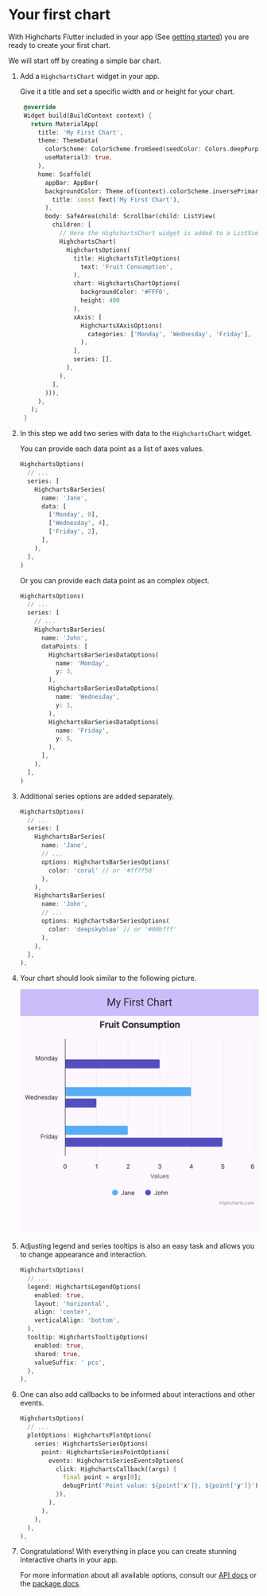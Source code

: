 # Your first chart

With Highcharts Flutter included in your app (See [getting started](https://www.highcharts.com/docs/flutter/getting-started)) you are ready to create your first chart.

We will start off by creating a simple bar chart.

1. Add a `HighchartsChart` widget in your app.

   Give it a title and set a specific width and or height for your chart.

   ```dart
    @override
    Widget build(BuildContext context) {
      return MaterialApp(
        title: 'My First Chart',
        theme: ThemeData(
          colorScheme: ColorScheme.fromSeed(seedColor: Colors.deepPurple),
          useMaterial3: true,
        ),
        home: Scaffold(
          appBar: AppBar(
          backgroundColor: Theme.of(context).colorScheme.inversePrimary,
            title: const Text('My First Chart'),
          ),
          body: SafeArea(child: Scrollbar(child: ListView(
            children: [
              // Here the HighchartsChart widget is added to a ListView
              HighchartsChart(
                HighchartsOptions(
                  title: HighchartsTitleOptions(
                    text: 'Fruit Consumption',
                  ),
                  chart: HighchartsChartOptions(
                    backgroundColor: '#FFF0',
                    height: 400
                  ),
                  xAxis: [
                    HighchartsXAxisOptions(
                      categories: ['Monday', 'Wednesday', 'Friday'],
                    ),
                  ],
                  series: [],
                ),
              ),
            ],
          ))),
        ),
      );
    }
   ```

2. In this step we add two series with data to the `HighchartsChart` widget.

   You can provide each data point as a list of axes values.

   ```dart
   HighchartsOptions(
     // ...
     series: [
       HighchartsBarSeries(
         name: 'Jane',
         data: [
           ['Monday', 0],
           ['Wednesday', 4],
           ['Friday', 2],
         ],
       ),
     ],
   )
   ```

   Or you can provide each data point as an complex object.

   ```dart
   HighchartsOptions(
     // ...
     series: [
       // ...
       HighchartsBarSeries(
         name: 'John',
         dataPoints: [
           HighchartsBarSeriesDataOptions(
             name: 'Monday',
             y: 3,
           ),
           HighchartsBarSeriesDataOptions(
             name: 'Wednesday',
             y: 1,
           ),
           HighchartsBarSeriesDataOptions(
             name: 'Friday',
             y: 5,
           ),
         ],
       ),
     ],
   )
   ```

3. Additional series options are added separately.

   ```dart
   HighchartsOptions(
     // ...
     series: [
       HighchartsBarSeries(
         name: 'Jane',
         // ...
         options: HighchartsBarSeriesOptions(
           color: 'coral' // or '#ff7f50'
         ),
       ),
       HighchartsBarSeries(
         name: 'John',
         // ...
         options: HighchartsBarSeriesOptions(
           color: 'deepskyblue' // or '#00bfff'
         ),
       ),
     ],
   ),
   ```

3. Your chart should look similar to the following picture.

   ![flutter-fruit-consumption.png](flutter-fruit-consumption.png)

5. Adjusting legend and series tooltips is also an easy task and allows you to change appearance and interaction.

   ```dart
   HighchartsOptions(
     // ...
     legend: HighchartsLegendOptions(
       enabled: true,
       layout: 'horizontal',
       align: 'center',
       verticalAlign: 'bottom',
     ),
     tooltip: HighchartsTooltipOptions(
       enabled: true,
       shared: true,
       valueSuffix: ' pcs',
     ),
   ),
   ```

6. One can also add callbacks to be informed about interactions and other
   events.

   ```dart
   HighchartsOptions(
     // ...
     plotOptions: HighchartsPlotOptions(
       series: HighchartsSeriesOptions(
         point: HighchartsSeriesPointOptions(
           events: HighchartsSeriesEventsOptions(
             click: HighchartsCallback((args) {
               final point = args[0];
               debugPrint('Point value: ${point['x']}, ${point['y']}');
             }),
           ),
         ),
       ),
     ),
   ),
   ```

7. Congratulations!
   With everything in place you can create stunning interactive charts in your app.

   For more information about all available options, consult our [API docs](https://api.highcharts.com/) or the [package docs](https://pub.dev/documentation/highcharts_flutter/).
